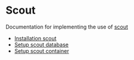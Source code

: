 # Scout

Documentation for implementing the use of [scout](http://www.clinicalgenomics.se/scout/)

- [Installation scout](installation_scout)
- [Setup scout database](setup_scoutDatabase)
- [Setup scout container](setup_scoutContainer)